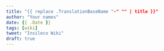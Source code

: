 ```yaml
---
title: "{{ replace .TranslationBaseName "-" "" | title }}"
author: "Your names"
date: {{ .Date }}
tags: [wiki]
tweet: "Insileco Wiki"
draft: true
---
```

